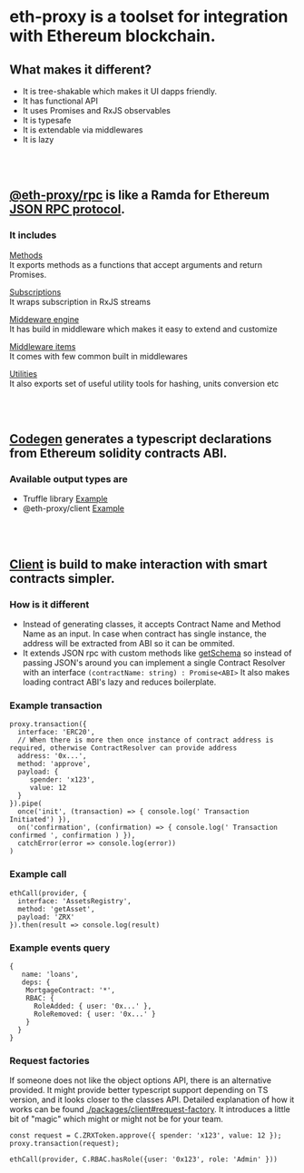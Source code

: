 # eth-proxy is a toolset for integration with Ethereum blockchain. 

## What makes it different?

* It is tree-shakable which makes it UI dapps friendly.
* It has functional API
* It uses Promises and RxJS observables
* It is typesafe
* It is extendable via middlewares
* It is lazy

<br><br>

## [@eth-proxy/rpc](./packages/rpc) is like a Ramda for Ethereum [JSON RPC protocol](https://github.com/ethereum/wiki/wiki/json-rpc).

### It includes

[Methods](./packages/rpc/methods)<br>
It exports methods as a functions that accept arguments and return Promises. <br>

[Subscriptions](./packages/rpc/subscriptions)<br>
It wraps subscription in RxJS streams

[Middeware engine](./packages/rpc/middleware)<br>
It has build in middleware which makes it easy to extend and customize

[Middleware items](./packages/rpc/middleware/items)<br>
It comes with few common built in middlewares

[Utilities](./packages/rpc/utils)<br>
It also exports set of useful utility tools for hashing, units conversion etc

<br><br>

## [Codegen](./packages/codegen)  generates a typescript declarations from Ethereum solidity contracts ABI. 

### Available output types are
* Truffle library [Example](./packages/codegen/example/output/truffle/contracts.ts)
* @eth-proxy/client [Example](./packages/codegen/example/output/eth-proxy/contracts.ts)

<br><br>


## [Client](./packages/client) is build to make interaction with smart contracts simpler.

### How is it different
* Instead of generating classes, it accepts Contract Name and Method Name as an input. In case when contract has single instance, the address will be extracted from ABI so it can be ommited.
* It extends JSON rpc with custom methods like [getSchema](./packages/client/methods/get-schema.ts) so instead of passing JSON's around you can implement a single Contract Resolver with an interface ```(contractName: string) : Promise<ABI>```
It also makes loading contract ABI's lazy and reduces boilerplate.

### Example transaction

```
proxy.transaction({
  interface: 'ERC20',
  // When there is more then once instance of contract address is required, otherwise ContractResolver can provide address
  address: '0x...',
  method: 'approve',
  payload: {
     spender: 'x123',
     value: 12
  }
}).pipe(
  once('init', (transaction) => { console.log(' Transaction Initiated') }),
  on('confirmation', (confirmation) => { console.log(' Transaction confirmed ', confirmation ) }),
  catchError(error => console.log(error))
)
```

### Example call

```
ethCall(provider, {
  interface: 'AssetsRegistry',
  method: 'getAsset',
  payload: 'ZRX'
}).then(result => console.log(result)
```

### Example events query

```
{
   name: 'loans',
   deps: {
    MortgageContract: '*',
    RBAC: {
      RoleAdded: { user: '0x...' },
      RoleRemoved: { user: '0x...' }
    }
  }
}
```

### Request factories

If someone does not like the object options API, there is an alternative provided.
It might provide better typescript support depending on TS version, and it looks closer to the classes API.
Detailed explanation of how it works can be found [./packages/client#request-factory](here). 
It introduces a little bit of "magic" which might or might not be for your team.

```
const request = C.ZRXToken.approve({ spender: 'x123', value: 12 });
proxy.transaction(request);

ethCall(provider, C.RBAC.hasRole({user: '0x123', role: 'Admin' }))
```
